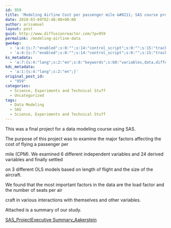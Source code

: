 ```yaml
---
id: 959
title: 'Modeling Airline Cost per passenger mile &#8211; SAS course project'
date: 2010-03-04T02:48:00+00:00
author: arisamuel
layout: post
guid: http://www.diffusionreactor.com/?p=959
permalink: /modeling-airline-data
gwo4wp:
  - 'a:4:{s:7:"enabled";s:0:"";s:14:"control_script";s:0:"";s:15:"tracking_script";s:0:"";s:17:"conversion_script";s:0:"";}'
  - 'a:4:{s:7:"enabled";s:0:"";s:14:"control_script";s:0:"";s:15:"tracking_script";s:0:"";s:17:"conversion_script";s:0:"";}'
ks_metadata:
  - 'a:7:{s:4:"lang";s:2:"en";s:8:"keywords";s:60:"variables,data,different,factors,project,regression analysis";s:19:"keywords_autoupdate";s:1:"0";s:11:"description";s:159:"variables and 24 derived variables and finally settled on 3 different OLS models based on length of flight and the size of the aircraft. We found that the most";s:22:"description_autoupdate";s:1:"1";s:5:"title";s:60:"Modeling Airline cost per passenger mile. SAS course project";s:6:"robots";s:12:"index,follow";}'
kdc_metadata:
  - 'a:1:{s:4:"lang";s:2:"en";}'
original_post_id:
  - "959"
categories:
  - Science, Experiments and Technical Stuff
  - Uncategorized
tags:
  - Data Modeling
  - SAS
  - Science, Experiments and Technical Stuff
---
```

This was a final project for a data modeling course using SAS.

The purpose of this project was to examine the major factors affecting the cost of flying a passenger per
  
mile (CPM). We examined 6 different independent variables and 24 derived variables and finally settled
  
on 3 different OLS models based on length of flight and the size of the aircraft.
  
We found that the most important factors in the data are the load factor and the number of seats per air
  
craft in various interactions with themselves and other variables.

Attached is a summary of our study.

[SAS\_ProjectExecutive Summary\_Aakerstein](http://www.samuelakerstein.com/wp-content/uploads/2012/03/sas_projectexecutive-summary_aakerstein.pdf "SAS_ProjectExecutive Summary_Aakerstein")

&nbsp;

&nbsp;
